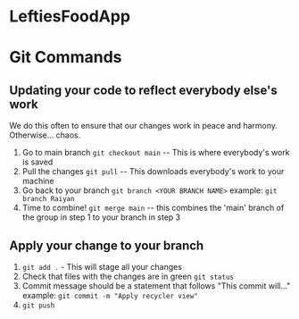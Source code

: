 # LeftiesFoodApp

# Git Commands

## Updating your code to reflect everybody else's work
We do this often to ensure that our changes work in peace and harmony.
Otherwise... chaos.

1. Go to main branch `git checkout main` -- This is where everybody's work is saved
2. Pull the changes `git pull` -- This downloads everybody's work to your machine
3. Go back to your branch `git branch <YOUR BRANCH NAME>` example: `git branch Raiyan`
4. Time to combine! `git merge main`  -- this combines the 'main' branch of the group in step 1 to your branch in step 3

## Apply your change to your branch
1. `git add .` - This will stage all your changes
2. Check that files with the changes are in green `git status`
3. Commit message should be a statement that follows "This commit will..."  example: `git commit -m "Apply recycler view"`
4. `git push`



